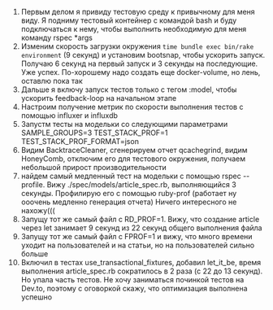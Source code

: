1) Первым делом я привиду тестовую среду к привычному для меня виду. Я подниму тестовый контейнер с командой bash и буду подключаться к нему, чтобы выполнить необходимую для меня команду rspec *args
2) Изменим скорость загрузки окружения `time bundle exec bin/rake environment` (9 секунд) и установим bootsnap, чтобы ускорить запуск. Получаю 6 секунд на первый запуск и 3 секунды на последующие. Уже успех. По-хорошему надо создать еще docker-volume, но лень, оставлю пока так
3) Дальше я включу запуск тестов только с тегом :model, чтобы ускорить feedback-loop на начальном этапе
4) Настроим получение метрик по скорости выполнения тестов с помощью influxer и influxdb
5) Запустм тесты на модельки со следующими параметрами SAMPLE_GROUPS=3 TEST_STACK_PROF=1 TEST_STACK_PROF_FORMAT=json
6) Видим BacktraceCleaner, сгенерируем отчет qcachegrind, видим HoneyComb, отключим его для тестового окружения, получаем небольшой прирост производительности
7) найдем самый медленный тест на модельки с помощью rspec --profile. Вижу ./spec/models/article_spec.rb, выполняющийся 3 секунды. Профилирую его с помощью ruby-prof (работает ну ооочень медленно генерация отчета) Ничего интересного не нахожу(((
8) Запущу тот же самый файл с RD_PROF=1. Вижу, что создание article через let занимает 9 секунд из 22 секунд общего выполнения файла
9) Запущу тот же самый файл с FPROF=1 и вижу, что много времени уходит на пользователей и на статьи, но на пользователей сильно больше
10) Включил в тестах use_transactional_fixtures, добавил let_it_be, время выполнения article_spec.rb сократилось в 2 раза (с 22 до 13 секунд). Но упала часть тестов. Не хочу заниматься починкой тестов на Dev.to, поэтому с оговоркой скажу, что оптимизация выполнена успешно